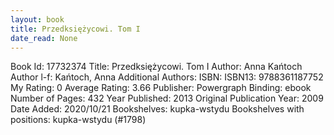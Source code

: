 ```yaml
---
layout: book
title: Przedksiężycowi. Tom I
date_read: None
---
```


Book Id: 17732374
Title: Przedksiężycowi. Tom I
Author: Anna Kańtoch
Author l-f: Kańtoch, Anna
Additional Authors: 
ISBN: 
ISBN13: 9788361187752
My Rating: 0
Average Rating: 3.66
Publisher: Powergraph
Binding: ebook
Number of Pages: 432
Year Published: 2013
Original Publication Year: 2009
Date Added: 2020/10/21
Bookshelves: kupka-wstydu
Bookshelves with positions: kupka-wstydu (#1798)

